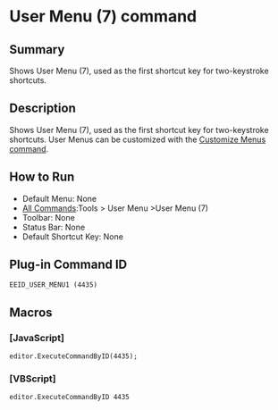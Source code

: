 # User Menu (7) command

## Summary

Shows User Menu (7), used as the first shortcut key for two-keystroke
shortcuts.

## Description

Shows User Menu (7), used as the first shortcut key for two-keystroke
shortcuts. User Menus can be customized with the [Customize Menus command](customize_menu).

## How to Run

- Default Menu: None
- [All Commands](all_commands):Tools >
User Menu \>User Menu (7)
- Toolbar: None
- Status Bar: None
- Default Shortcut Key: None

## Plug-in Command ID

```
EEID_USER_MENU1 (4435)```

## Macros

### \[JavaScript\]

```
editor.ExecuteCommandByID(4435);
```

### \[VBScript\]

```
editor.ExecuteCommandByID 4435
```
